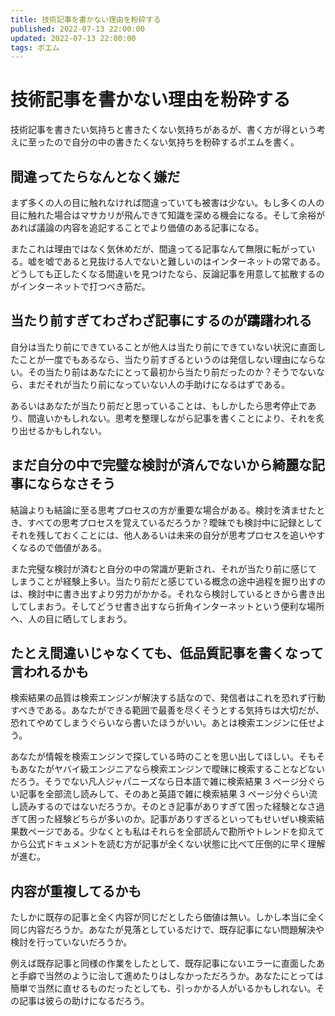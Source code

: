 ```yaml
---
title: 技術記事を書かない理由を粉砕する
published: 2022-07-13 22:00:00
updated: 2022-07-13 22:00:00
tags: ポエム
---
```


# 技術記事を書かない理由を粉砕する

技術記事を書きたい気持ちと書きたくない気持ちがあるが、書く方が得という考えに至ったので自分の中の書きたくない気持ちを粉砕するポエムを書く。

## 間違ってたらなんとなく嫌だ

まず多くの人の目に触れなければ間違っていても被害は少ない。もし多くの人の目に触れた場合はマサカリが飛んできて知識を深める機会になる。そして余裕があれば議論の内容を追記することでより価値のある記事になる。

またこれは理由ではなく気休めだが、間違ってる記事なんて無限に転がっている。嘘を嘘であると見抜ける人でないと難しいのはインターネットの常である。どうしても正したくなる間違いを見つけたなら、反論記事を用意して拡散するのがインターネットで打つべき筋だ。

## 当たり前すぎてわざわざ記事にするのが躊躇われる

自分は当たり前にできていることが他人は当たり前にできていない状況に直面したことが一度でもあるなら、当たり前すぎるというのは発信しない理由にならない。その当たり前はあなたにとって最初から当たり前だったのか？そうでないなら、まだそれが当たり前になっていない人の手助けになるはずである。

あるいはあなたが当たり前だと思っていることは、もしかしたら思考停止であり、間違いかもしれない。思考を整理しながら記事を書くことにより、それを炙り出せるかもしれない。

## まだ自分の中で完璧な検討が済んでないから綺麗な記事にならなさそう

結論よりも結論に至る思考プロセスの方が重要な場合がある。検討を済ませたとき、すべての思考プロセスを覚えているだろうか？曖昧でも検討中に記録としてそれを残しておくことには、他人あるいは未来の自分が思考プロセスを追いやすくなるので価値がある。

また完璧な検討が済むと自分の中の常識が更新され、それが当たり前に感じてしまうことが経験上多い。当たり前だと感じている概念の途中過程を掘り出すのは、検討中に書き出すより労力がかかる。それなら検討しているときから書き出してしまおう。そしてどうせ書き出すなら折角インターネットという便利な場所へ、人の目に晒してしまおう。

## たとえ間違いじゃなくても、低品質記事を書くなって言われるかも

検索結果の品質は検索エンジンが解決する話なので、発信者はこれを恐れず行動すべきである。あなたができる範囲で最善を尽くそうとする気持ちは大切だが、恐れてやめてしまうぐらいなら書いたほうがいい。あとは検索エンジンに任せよう。

あなたが情報を検索エンジンで探している時のことを思い出してほしい。そもそもあなたがヤバイ級エンジニアなら検索エンジンで曖昧に検索することなどないだろう。そうでない凡人ジャパニーズなら日本語で雑に検索結果 3 ページ分ぐらい記事を全部流し読みして、そのあと英語で雑に検索結果 3 ページ分ぐらい流し読みするのではないだろうか。そのとき記事がありすぎて困った経験となさ過ぎて困った経験どちらが多いのか。記事がありすぎるといってもせいぜい検索結果数ページである。少なくとも私はそれらを全部読んで勘所やトレンドを抑えてから公式ドキュメントを読む方が記事が全くない状態に比べて圧倒的に早く理解が進む。

## 内容が重複してるかも

たしかに既存の記事と全く内容が同じだとしたら価値は無い。しかし本当に全く同じ内容だろうか。あなたが見落としているだけで、既存記事にない問題解決や検討を行っていないだろうか。

例えば既存記事と同様の作業をしたとして、既存記事にないエラーに直面したあと手癖で当然のように治して進めたりはしなかっただろうか。あなたにとっては簡単で当然に直せるものだったとしても、引っかかる人がいるかもしれない。その記事は彼らの助けになるだろう。
